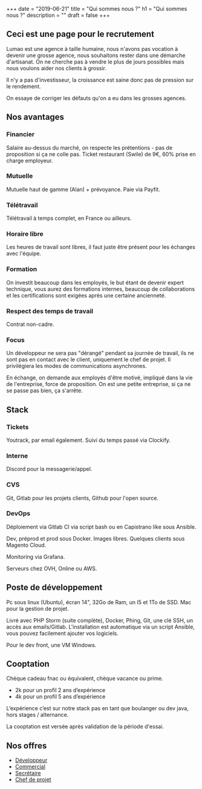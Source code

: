 +++
date = "2019-06-21"
title = "Qui sommes nous ?"
h1 = "Qui sommes nous ?"
description = ""
draft = false
+++

## Ceci est une page pour le recrutement

Lumao est une agence à taille humaine, nous n'avons pas vocation à devenir une grosse agence, nous souhaitons rester 
dans une démarche d'artisanat. On ne cherche pas à vendre le plus de jours possibles mais nous voulons aider nos clients
à grossir.

Il n'y a pas d'investisseur, la croissance est saine donc pas de pression sur le rendement.

On essaye de corriger les défauts qu'on a eu dans les grosses agences.

## Nos avantages

### Financier

Salaire au-dessus du marché, on respecte les prétentions - pas de proposition si ça ne colle pas.
Ticket restaurant (Swile) de 9€, 60% prise en charge employeur.

### Mutuelle

Mutuelle haut de gamme (Alan) + prévoyance. Paie via Payfit.

### Télétravail

Télétravail à temps complet, en France ou ailleurs.

### Horaire libre

Les heures de travail sont libres, il faut juste être présent pour les échanges avec l'équipe.

### Formation

On investit beaucoup dans les employés, le but étant de devenir expert technique, vous aurez des formations internes,
beaucoup de collaborations et les certifications sont exigées après une certaine ancienneté.

### Respect des temps de travail

Contrat non-cadre.

### Focus

Un développeur ne sera pas "dérangé" pendant sa journée de travail, ils ne sont pas en contact avec le client, uniquement
le chef de projet. Il privilégiera les modes de communications asynchrones.

En échange, on demande aux employés d'être motivé, impliqué dans la vie de l'entreprise, force de proposition. On est une
petite entreprise, si ça ne se passe pas bien, ça s'arrête.

## Stack

### Tickets

Youtrack, par email également.
Suivi du temps passé via Clockify.

### Interne

Discord pour la messagerie/appel.

### CVS

Git, Gitlab pour les projets clients, Github pour l'open source.

### DevOps

Déploiement via Gitlab CI via script bash ou en Capistrano like sous Ansible.

Dev, préprod et prod sous Docker. Images libres. Quelques clients sous Magento Cloud.

Monitoring via Grafana.

Serveurs chez OVH, Online ou AWS.

## Poste de développement

Pc sous linux (Ubuntu), écran 14", 32Go de Ram, un I5 et 1To de SSD.
Mac pour la gestion de projet.

Livré avec PHP Storm (suite complète), Docker, Phing, Git, une clé SSH, un accès aux emails/Gitlab. 
L'installation est automatique via un script Ansible, vous pouvez facilement ajouter vos logiciels.

Pour le dev front, une VM Windows.

## Cooptation

Chèque cadeau fnac ou équivalent, chèque vacance ou prime.

- 2k pour un profil 2 ans d’expérience
- 4k pour un profil 5 ans d’expérience

L’expérience c’est sur notre stack pas en tant que boulanger ou dev java, hors stages / alternance.

La cooptation est versée après validation de la période d'essai.

## Nos offres

- [Développeur](/post/job-magento/)
- [Commercial](/post/job-bizdev/)
- [Secrétaire](/post/job-secretaire/)
- [Chef de projet](/post/job-cdp/)
